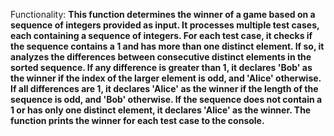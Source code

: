 Functionality: **This function determines the winner of a game based on a sequence of integers provided as input. It processes multiple test cases, each containing a sequence of integers. For each test case, it checks if the sequence contains a 1 and has more than one distinct element. If so, it analyzes the differences between consecutive distinct elements in the sorted sequence. If any difference is greater than 1, it declares 'Bob' as the winner if the index of the larger element is odd, and 'Alice' otherwise. If all differences are 1, it declares 'Alice' as the winner if the length of the sequence is odd, and 'Bob' otherwise. If the sequence does not contain a 1 or has only one distinct element, it declares 'Alice' as the winner. The function prints the winner for each test case to the console.**